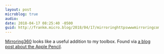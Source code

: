```yaml
---
layout: post
microblog: true
audio: 
date: 2018-04-17 08:25:40 -0500
guid: http://frankm.micro.blog/2018/04/17/mirroringhttpswwwmirroringcom-looks-like.html
---
```

[Mirroring360](https://www.mirroring360.com/) looks like a useful addition to my toolbox. Found via [a blog post about the Apple Pencil](https://mmitii.mattballantine.com/2018/04/17/the-little-white-doo-dah-that-changed-my-working-life/amp/?__twitter_impression=true). 

